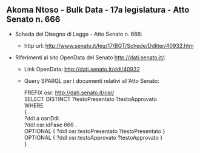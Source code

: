 ## Akoma Ntoso - Bulk Data - 17a legislatura - Atto Senato n. 666 ##

* Scheda del Disegno di Legge - Atto Senato n. 666:
	* http url: http://www.senato.it/leg/17/BGT/Schede/Ddliter/40932.htm

* Riferimenti al sito OpenData del Senato http://dati.senato.it/:
	* Link OpenData: http://dati.senato.it/ddl/40932
	* Query SPARQL per i documenti relativi all'Atto Senato:

        PREFIX osr: <http://dati.senato.it/osr/>  
		SELECT DISTINCT ?testoPresentato ?testoApprovato  
		WHERE  
		{  
		    ?ddl a osr:Ddl.  
		    ?ddl osr:idFase 666 .  
		    OPTIONAL { ?ddl osr:testoPresentato ?testoPresentato }  
		    OPTIONAL { ?ddl osr:testoApprovato ?testoApprovato }  
		}
		